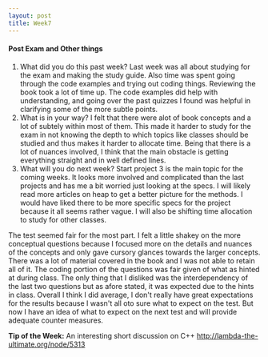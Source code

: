 ```yaml
---
layout: post
title: Week7
---
```


#### Post Exam and Other things
1. What did you do this past week?
Last week was all about studying for the exam and making the study guide. Also time was spent going through the code examples and trying out coding things. Reviewing the book took a lot of time up. The code examples did help with understanding, and going over the past quizzes I found was helpful in clarifying some of the more subtle points.
2. What is in your way?
I felt that there were alot of book concepts and a lot of subtely within most of them. This made it harder to study for the exam in not knowing the depth to which topics like classes should be studied and thus makes it harder to allocate time. Being that there is a lot of nuances involved, I think that the main obstacle is getting everything straight and in well defined lines.
3. What will you do next week?
Start project 3 is the main topic for the coming weeks. It looks more involved and complicated than the last projects and has me a bit worried just looking at the specs. I will likely read more articles on heap to get a better picture for the methods. I would have liked there to be more specific specs for the project because it all seems rather vague. I will also be shifting time allocation to study for other classes.

The test seemed fair for the most part. I felt a little shakey on the more conceptual questions because I focused more on the details and nuances of the concepts and only gave cursory glances towards the larger concepts. There was a lot of material covered in the book and I was not able to retain all of it. The coding portion of the questions was fair given of what as hinted at during class. The only thing that I disliked was the interdependency of the last two questions but as afore stated, it was expected due to the hints in class. Overall I think I did average, I don't really have great expectations for the results because I wasn't all oto sure what to expect on the test. But now I have an idea of what to expect on the next test and will provide adequate counter measures.

**Tip of the Week:**  An interesting short discussion on C++
<http://lambda-the-ultimate.org/node/5313>
